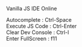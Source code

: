 Vanilla JS IDE Online

Autocomplete      : Ctrl-Space <br />
Execute JS Code   : Ctrl-Enter <br />
Clear Dev Console : Ctrl-I <br />
Enter FullScreen  : f11 <br />
